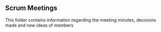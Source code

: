 <h2>Scrum Meetings</h2>
<p>This folder contains information regarding the meeting minutes, decisions made and new ideas of members</p>
